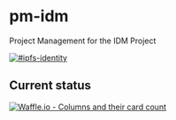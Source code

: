 # pm-idm

Project Management for the IDM Project

[![#ipfs-identity](https://img.shields.io/badge/irc-%23ipfs--identity-brightgreen.svg)](https://webchat.freenode.net/?channels=ipfs-identity)

## Current status

[![Waffle.io - Columns and their card count](https://badge.waffle.io/ipfs-shipyard/pm-idm.svg?columns=all)](https://waffle.io/ipfs-shipyard/pm-idm)
